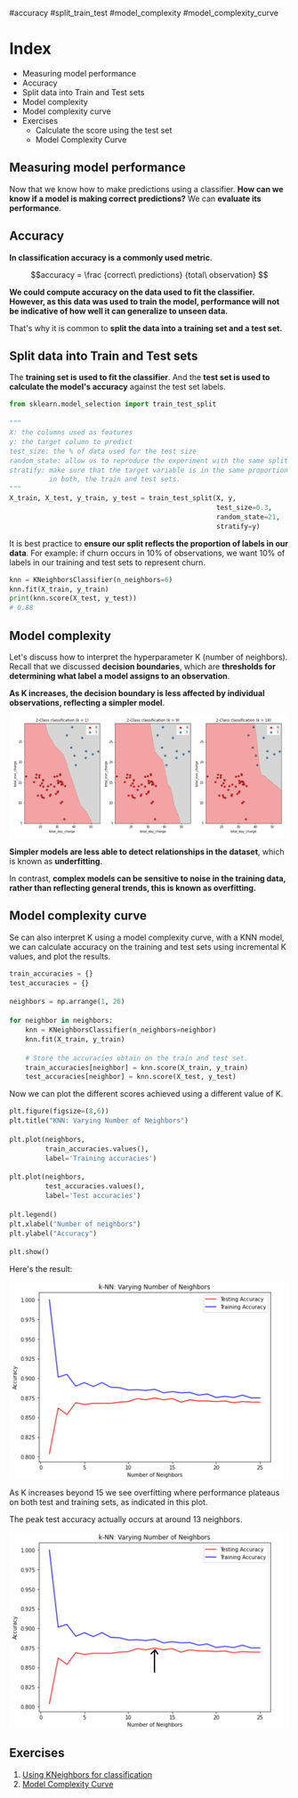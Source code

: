 #accuracy #split_train_test #model_complexity #model_complexity_curve
# Index

- Measuring model performance
- Accuracy
- Split data into Train and Test sets
- Model complexity
- Model complexity curve
- Exercises
  - Calculate the score using the test set
  - Model Complexity Curve


## Measuring model performance

Now that we know how to make predictions using a classifier. __How can we know 
if a model is making correct predictions?__
We can __evaluate its performance__.

## Accuracy

__In classification accuracy is a commonly used metric__.

$$accuracy = \frac {correct\ predictions} {total\ observation} $$

__We could compute accuracy on the data used to fit the classifier. However, 
as this data was used to train the model, performance will not be indicative 
of how well it can generalize to unseen data.__

That's why it is common to __split the data into a training set and a test set.__

<h2 id="split_data_into_train_and_test_sets">Split data into Train and Test sets</h2>

The __training set is used to fit the classifier__. And the __test set is used 
to calculate the model's accuracy__ against the test set labels.

```python
from sklearn.model_selection import train_test_split

"""
X: the columns used as features
y: the target column to predict
test_size: the % of data used for the test size
random_state: allow us to reproduce the experiment with the same split
stratify: make sure that the target variable is in the same proportion 
          in both, the train and test sets.
"""
X_train, X_test, y_train, y_test = train_test_split(X, y, 
                                                    test_size=0.3,
                                                    random_state=21,
                                                    stratify=y)
```

It is best practice to __ensure our split reflects the proportion of labels in our data__. 
For example: if churn occurs in 10% of observations, we want 10% of labels 
in our training and test sets to represent churn.

```python
knn = KNeighborsClassifier(n_neighbors=6)
knn.fit(X_train, y_train)
print(knn.score(X_test, y_test))
# 0.88
```


## Model complexity 

Let's discuss how to interpret the hyperparameter K (number of neighbors). Recall that we 
discussed __decision boundaries__, which are __thresholds for determining what label a model 
assigns to an observation__.

__As K increases, the decision boundary is less affected by individual observations, 
reflecting a simpler model__. 

![How the decision boundaries if affected by k](imgs/how_decision_boundary_change.png)

__Simpler models are less able to detect relationships in the dataset__, which is known as __underfitting__. 

In contrast, __complex models can be sensitive to noise in the training data, rather 
than reflecting general trends, this is known as overfitting.__

<h2 id="model_complexity_curve">Model complexity curve</h2>
Se can also interpret K using a model complexity curve, with a KNN model, we can calculate 
accuracy on the training and test sets using incremental K values, and plot the results.

```python 
train_accuracies = {}
test_accuracies = {}

neighbors = np.arrange(1, 26)

for neighbor in neighbors:
	knn = KNeighborsClassifier(n_neighbors=neighbor)
	knn.fit(X_train, y_train)

	# Store the accuracies obtain on the train and test set.
	train_accuracies[neighbor] = knn.score(X_train, y_train)
	test_accuracies[neighbor] = knn.score(X_test, y_test)
```

Now we can plot the different scores achieved using a different value of K. 

```python
plt.figure(figsize=(8,6))
plt.title("KNN: Varying Number of Neighbors")

plt.plot(neighbors, 
		 train_accuracies.values(), 
		 label='Training accuracies')

plt.plot(neighbors, 
		 test_accuracies.values(), 
		 label='Test accuracies')

plt.legend()
plt.xlabel("Number of neighbors")
plt.ylabel("Accuracy")

plt.show()
```

Here's the result:

![Model complexity curve in KNN](imgs/model_complexity_curve_in_knn.png)

As K increases beyond 15 we see overfitting where performance plateaus on both test and 
training sets, as indicated in this plot.

The peak test accuracy actually occurs at around 13 neighbors.

![Peak performance with K](imgs/peak_performance_knn.png)

## Exercises 

1. [Using KNeighbors for classification](../../../knn/01_knn_train_test_accuracy_comparison.py)
2. [Model Complexity Curve](../../../knn/02_knn_overfitting_underfitting.py)